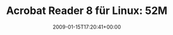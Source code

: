 ---
retweeted: false
source: <a href="http://twitter.com" rel="nofollow">Twitter Web Client</a>
entities:
  hashtags: []
  symbols: []
  user_mentions: []
  urls: []
display_text_range:
- '0'
- '131'
favorite_count: '0'
id_str: '1121460815'
truncated: false
retweet_count: '0'
id: '1121460815'
created_at: Thu Jan 15 17:20:41 +0000 2009
favorited: false
full_text: 'Acrobat Reader 8 für Linux: 52MB download. Hab ich irgendwas verpasst?
  Ich dachte man benutzt ihn zum Betrachten von PDF Dateien...'
lang: de
tags:
- pesos:twitter
date: '2009-01-15T17:20:41+00:00'
src: https://twitter.com/bascht/status/1121460815
original_url: https://twitter.com/bascht/status/1121460815
type: twitter_tweet
text: 'Acrobat Reader 8 für Linux: 52MB download. Hab ich irgendwas verpasst? Ich
  dachte man benutzt ihn zum Betrachten von PDF Dateien...'
title: 'Acrobat Reader 8 für Linux: 52M'

---